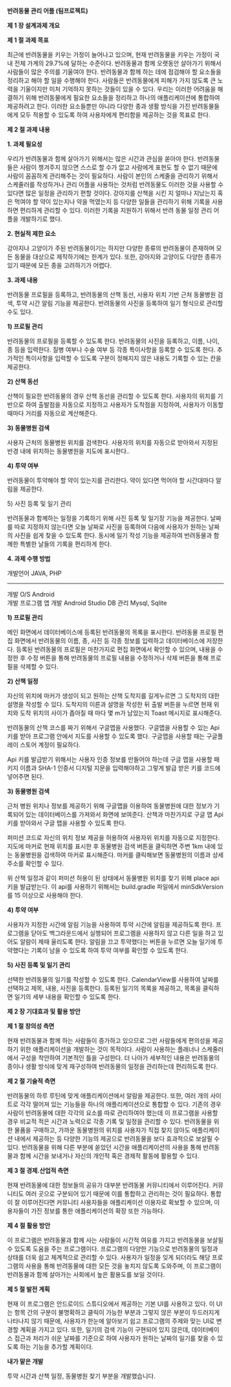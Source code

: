 **반려동물 관리 어플 (팀프로젝트)**

**제 1 장 설계과제 개요**

**제 1 절 과제 목표**

최근에 반려동물을 키우는 가정이 늘어나고 있으며, 현재 반려동물을 키우는
가정이 국내 전체 가계의 29.7%에 달하는 수준이다. 반려동물과 함께
오랫동안 살아가기 위해서 사람들이 많은 주의를 기울여야 한다. 반려동물과
함께 하는 데에 점검해야 할 요소들을 정리하고 해야 할 일을 수행해야 한다.
사람들은 반려동물에게 피해가 가지 않도록 큰 노력을 기울이지만 미처
기억하지 못하는 것들이 있을 수 있다. 우리는 이러한 어려움을 해결하기
위해 반려동물에게 필요한 요소들을 정리하고 하나의 애플리케이션에
통합하여 제공하려고 한다. 이러한 요소들뿐만 아니라 다양한 종과 생활
방식을 가진 반려동물들에게 모두 적용할 수 있도록 하여 사용자에게
편리함을 제공하는 것을 목표로 한다.

**제 2 절 과제 내용**

**1. 과제 필요성**

우리가 반려동물과 함께 살아가기 위해서는 많은 시간과 관심을 쏟아야 한다.
반려동물들은 사람이 챙겨주지 않으면 스스로 할 수가 없고 사람에게 표현도
할 수 없기 때문에 사람이 꼼꼼하게 관리해주는 것이 필요하다. 사람이
본인의 스케줄을 관리하기 위해서 스케줄러를 작성하거나 관리 어플을
사용하는 것처럼 반려동물도 이러한 것을 사용할 수 있다면 많은 일정을
관리하기 편할 것이다. 강아지를 산책을 시킨 지 얼마나 지났는지 혹은
먹여야 할 약이 있는지나 약을 먹였는지 등 다양한 일들을 관리하기 위해
기록을 사용하면 편리하게 관리할 수 있다. 이러한 기록을 지원하기 위해서
반려 동물 일정 관리 어플을 개발하기로 했다.

**2. 현실적 제한 요소**

강아지나 고양이가 주된 반려동물이기는 하지만 다양한 종류의 반려동물이
존재하며 모든 동물을 대상으로 제작하기에는 한계가 있다. 또한, 강아지와
고양이도 다양한 종류가 있기 때문에 모든 종을 고려하기가 어렵다.

**3. 과제 내용**

반려동물 프로필을 등록하고, 반려동물의 산책 동선, 사용자 위치 기반 근처
동물병원 검색, 투약 시간 알림 기능을 제공한다. 반려동물의 사진을
등록하여 일기 형식으로 관리할 수도 있다.

**1) 프로필 관리**

반려동물의 프로필을 등록할 수 있도록 한다. 반려동물의 사진을 등록하고,
이름, 나이, 종 등을 입력한다. 질병 여부나 수술 여부 등 각종 특이사항을
등록할 수 있도록 한다. 추가적인 특이사항을 입력할 수 있도록 구분이
정해지지 않은 내용도 기록할 수 있는 칸을 제공한다.

**2) 산책 동선**

산책이 필요한 반려동물의 경우 산책 동선을 관리할 수 있도록 한다.
사용자의 위치를 기반으로 하여 출발점을 자동으로 지정하고 사용자가
도착점을 지정하여, 사용자가 이동할 때마다 거리를 자동으로 계산해준다.

**3) 동물병원 검색**

사용자 근처의 동물병원 위치를 검색한다. 사용자의 위치를 자동으로
받아와서 지정된 반경 내에 위치하는 동물병원을 지도에 표시한다..

**4) 투약 여부**

반려동물이 투약해야 할 약이 있는지를 관리한다. 약이 있다면 먹어야 할
시간대마다 알림을 제공한다.

5\) 사진 등록 및 일기 관리

반려동물과 함께하는 일정을 기록하기 위해 사진 등록 및 일기장 기능을
제공한다. 날짜를 따로 지정하지 않는다면 오늘 날짜로 사진을 등록하여
다음에 사용자가 원하는 날짜의 사진을 쉽게 찾을 수 있도록 한다. 동시에
일기 작성 기능을 제공하여 반려동물과 함께한 특별한 날들의 기록을
편리하게 한다.

**4. 과제 수행 방법**

  개발언어        JAVA, PHP   
  --------------- ----------- ----------------
  개발 O/S        Android     
  개발 프로그램   앱 개발     Android Studio
                  DB 관리     Mysql, Sqlite

**1) 프로필 관리**

메인 화면에서 데이터베이스에 등록된 반려동물의 목록을 표시한다. 반려동물
프로필 편집 화면에서 반려동물의 이름, 종, 사진 등 각종 정보를 입력하고
데이터베이스에 저장한다. 등록된 반려동물의 프로필은 마찬가지로 편집
화면에서 확인할 수 있으며, 내용을 수정한 후 수정 버튼을 통해 반려동물의
프로필 내용을 수정하거나 삭제 버튼을 통해 프로필을 삭제할 수 있다.

**2) 산책 일정**

자신의 위치에 마커가 생성이 되고 원하는 산책 도착지를 길게누르면 그
도착지의 대한 설명을 작성할 수 있다. 도착지의 이른과 설명을 작성한 뒤
출발 버튼을 누르면 현재 위치와 도착 위치의 사이가 좁아질 때 마다 몇 m가
남았는지 Toast 메시지로 표시해준다.

반려동물의 산책 코스를 짜기 위해서 구글맵을 사용했다. 구글맵을 사용할 수
있는 Api 키를 받아 프로그램 안에서 지도를 사용할 수 있도록 했다.
구글맵을 사용할 때는 구글플레이 스토어 계정이 필요하다.

Api 키를 발급받기 위해서는 사용자 인증 정보를 만들어야 하는데 구글 맵을
사용할 패키지 이름과 SHA-1 인증서 디지털 지문을 입력해야하고 그렇게 발급
받은 키를 코드에 넣어주면 된다.

**3) 동물병원 검색**

근처 병원 위치나 정보를 제공하기 위해 구글맵을 이용하여 동물병원에 대한
정보가 기록되어 있는 데이터베이스를 가져와서 화면에 보여준다. 산책과
마찬가지로 구글 맵 Api 키를 받아와서 구글 맵을 사용할 수 있도록 한다.

퍼미션 코드로 자신의 위치 정보 제공을 허용하여 사용자위 위치를 자동으로
지정한다. 지도에 마커로 현재 위치를 표시한 후 동물병원 검색 버튼을
클릭하면 주변 1km 내에 있는 동물병원을 검색하여 마커로 표시해준다.
마커를 클릭해보면 동물병원의 이름과 상세주소를 확인할 수 있다.

위 산책 일정과 같이 퍼미션 허용이 된 상태에서 동물병원 위치를 찾기 위해
place api 키을 발급받는다. 이 api를 사용하기 위해서는 build.gradle
파일에서 minSdkVersion를 15 이상으로 사용해야 한다.

**4) 투약 여부**

사용자가 지정한 시간에 알림 기능을 사용하여 투약 시간에 알림을
제공하도록 한다. 프로그램을 닫아도 백그라운드에서 실행되어 프로그램을
사용하지 않고 다른 일을 하고 있어도 알람이 제때 울리도록 한다. 알림을
끄고 투약했다는 버튼을 누르면 오늘 일기에 투약했다는 기록이 남을 수
있도록 하여 투약 여부를 확인할 수 있도록 한다.

**5) 사진 등록 및 일기 관리**

선택한 반려동물의 일기를 작성할 수 있도록 한다. CalendarView를 사용하여
날짜를 선택하고 제목, 내용, 사진을 등록한다. 등록된 일기의 목록을
제공하고, 목록을 클릭하면 일기의 세부 내용을 확인할 수 있도록 한다.

**제 2 장 기대효과 및 활용 방안**

**제 1 절 창의성 측면**

현재 반려동물과 함께 하는 사람들이 증가하고 있으므로 그런 사람들에게
편의성을 제공하기 위한 애플리케이션을 개발하는 것이 목적이다. 사람이
사용하는 플래너나 스케줄러에서 구성을 착안하여 기본적인 틀을 구성한다.
더 나아가 세부적인 내용은 반려동물의 종이나 생활 방식에 맞게 재구성하여
반려동물의 일정을 관리하는데 편리하도록 한다.

**제 2 절 기술적 측면**

반려동물의 하루 루틴에 맞게 애플리케이션에서 알람을 제공한다. 또한, 여러
개의 사이트로 각각 떨어져 있는 기능들을 하나의 애플리케이션으로 통합할
수 있다. 기존의 경우 사람이 반려동물에 대한 각각의 요소를 따로
관리하여야 했는데 이 프로그램을 사용할 경우 비교적 적은 시간과 노력으로
각종 기록 및 일정을 관리할 수 있다. 반려동물을 위한 물품을 구매하고,
가까운 동물병원의 위치를 사용자가 직접 찾지 않아도 애플리케이션 내에서
제공하는 등 다양한 기능의 제공으로 반려동물을 보다 효과적으로 보살필 수
있다. 반려동물을 위해 다른 부분에 쏟았던 시간을 애플리케이션의 사용을
통해 반려동물과 함께 시간을 보내거나 자신의 개인적 혹은 경제적 활동에
활용할 수 있다.

**제 3 절 경제․산업적 측면**

현재 반려동물에 대한 정보들의 공유가 대부분 반려동물 커뮤니티에서
이루어진다. 커뮤니티도 여러 곳으로 구분되어 있기 때문에 이를 통합하고
관리하는 것이 필요하다. 통합이 잘 이루어진다면 커뮤니티 사용자들을
애플리케이션 이용자로 확보할 수 있으며, 이용자들이 가진 정보를 통한
애플리케이션의 확장 또한 가능하다.

**제 4 절 활용 방안**

이 프로그램은 반려동물과 함께 사는 사람들이 시간적 여유를 가지고
반려동물을 보살필 수 있도록 도움을 주는 프로그램이다. 프로그램의 다양한
기능으로 반려동물의 일정과 상태를 더욱 쉽고 체계적으로 관리할 수 있다.
사용자가 일정을 잊게 되더라도 해당 프로그램의 사용을 통해 반려동물에
대한 모든 것을 놓치지 않도록 도와주며, 이 프로그램이 반려동물과 함께
살아가는 사회에서 높은 활용도를 보일 것이다.

**제 5 절 발전 계획**

현재 이 프로그램은 안드로이드 스튜디오에서 제공하는 기본 UI를 사용하고
있다. 이 UI는 항목 간의 구분이 불명확하고 클릭이 가능한 부분과 그렇지
않은 부분이 두드러지게 나타나지 않기 때문에, 사용자가 한눈에 알아보기
쉽고 프로그램의 주제와 맞는 UI로 변경할 계획을 가지고 있다. 또한, 일기의
검색 기능이 구현되어 있지 않은데, 데이터베이스 접근과 처리가 쉬운 날짜를
기준으로 하여 사용자가 원하는 날짜의 일기를 찾을 수 있도록 하는 기능을
추가할 계획이다.

**내가 맡은 개발**

투약 시간과 산책 일정, 동물병원 찾기 부분을 개발했습니다.
